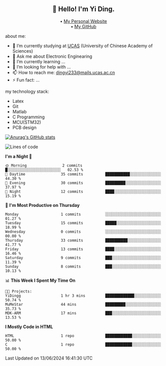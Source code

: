<h2 align="center">👋 Hello! I'm Yi Ding.</h2>
<p align="center">
  • <a href="https://yidingg.github.io/YiDingg/#/">My Personal Website</a><br>
  • <a href="https://github.com/YiDingg">My GitHub</a>
</p>


about me:
- 🔭 I’m currently studying at [UCAS](https://www.ucas.ac.cn/) (University of Chinese Academy of Sciences)
- 💬 Ask me about Electronic Enginearing
- 🌱 I’m currently learning ...
- 🤔 I’m looking for help with ...
- 📫 How to reach me: dingyi233@mails.ucas.ac.cn
- ⚡ Fun fact: ...

my technology stack:
- Latex
- Git
- Matlab
- C Programming
- MCU(STM32)
- PCB design

[![Anurag's GitHub stats](https://github-readme-stats.vercel.app/api?username=YiDingg)](https://github.com/anuraghazra/github-readme-stats)

<!--START_SECTION:waka-->
![Lines of code](https://img.shields.io/badge/From%20Hello%20World%20I%27ve%20Written-389.8%20thousand%20lines%20of%20code-blue)

**I'm a Night 🦉** 

```text
🌞 Morning                2 commits           █░░░░░░░░░░░░░░░░░░░░░░░░   02.53 % 
🌆 Daytime                35 commits          ███████████░░░░░░░░░░░░░░   44.30 % 
🌃 Evening                30 commits          █████████░░░░░░░░░░░░░░░░   37.97 % 
🌙 Night                  12 commits          ████░░░░░░░░░░░░░░░░░░░░░   15.19 % 
```
📅 **I'm Most Productive on Thursday** 

```text
Monday                   1 commits           ░░░░░░░░░░░░░░░░░░░░░░░░░   01.27 % 
Tuesday                  15 commits          █████░░░░░░░░░░░░░░░░░░░░   18.99 % 
Wednesday                0 commits           ░░░░░░░░░░░░░░░░░░░░░░░░░   00.00 % 
Thursday                 33 commits          ██████████░░░░░░░░░░░░░░░   41.77 % 
Friday                   13 commits          ████░░░░░░░░░░░░░░░░░░░░░   16.46 % 
Saturday                 9 commits           ███░░░░░░░░░░░░░░░░░░░░░░   11.39 % 
Sunday                   8 commits           ███░░░░░░░░░░░░░░░░░░░░░░   10.13 % 
```


📊 **This Week I Spent My Time On** 

```text
🐱‍💻 Projects: 
YiDingg                  1 hr 3 mins         █████████████░░░░░░░░░░░░   50.74 % 
MuMeStar                 44 mins             █████████░░░░░░░░░░░░░░░░   35.73 % 
MDK-ARM                  17 mins             ███░░░░░░░░░░░░░░░░░░░░░░   13.53 % 
```

**I Mostly Code in HTML** 

```text
HTML                     1 repo              ████████████░░░░░░░░░░░░░   50.00 % 
C                        1 repo              ████████████░░░░░░░░░░░░░   50.00 % 
```




 Last Updated on 13/06/2024 16:41:30 UTC
<!--END_SECTION:waka-->
